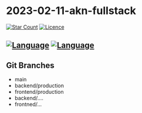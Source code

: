 # 2023-02-11-akn-fullstack
[![Star Count](https://img.shields.io/badge/dynamic/json?color=brightgreen&label=Star&query=stargazers_count&url=https%3A%2F%2Fapi.github.com%2Frepos%2Fhelloakn%2F2023-02-11-akn-fullstack)](https://github.com/helloakn/2023-02-11-akn-fullstack) 
[![Licence](https://img.shields.io/badge/dynamic/json?color=informational&label=LICENCE&query=license.name&url=https%3A%2F%2Fapi.github.com%2Frepos%2Fhelloakn%2F2023-02-11-akn-fullstack)](https://github.com/helloakn/2023-02-11-akn-fullstack) 

[![Language](https://img.shields.io/badge/dynamic/json?color=blueviolet&label=BackEnd-Language&query=language&url=https%3A%2F%2Fapi.github.com%2Frepos%2Fhelloakn%2F2023-02-11-akn-fullstack/)](https://github.com/helloakn/2023-02-11-akn-fullstack)
[![Language](https://img.shields.io/badge/dynamic/json?color=blueviolet&label=FrontEnd-Language&query=language&url=https%3A%2F%2Fapi.github.com%2Frepos%2Fhelloakn%2F2023-02-11-akn-fullstack/)](https://github.com/helloakn/2023-02-11-akn-fullstack)
---
## Git Branches
- main
- backend/production
- frontend/production
- backend/....
- frontned/...

